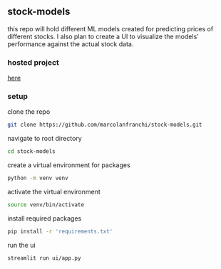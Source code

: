 ## stock-models

this repo will hold different ML models created for predicting prices of different stocks. I also plan to create a UI to visualize the models' performance against the actual stock data. 

### hosted project
[here](https://github.com/marcolanfranchi/stock-models)

### setup

clone the repo
```bash
git clone https://github.com/marcolanfranchi/stock-models.git
```
 navigate to root directory
```bash
cd stock-models
```

create a virtual environment for packages
```bash
python -m venv venv
```

activate the virtual environment
```bash
source venv/bin/activate
```

install required packages
```bash
pip install -r 'requirements.txt'
```

run the ui
```bash
streamlit run ui/app.py
```

